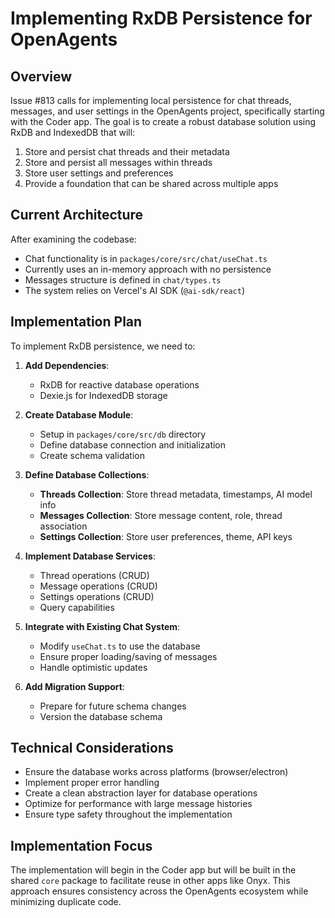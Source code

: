 # Implementing RxDB Persistence for OpenAgents

## Overview

Issue #813 calls for implementing local persistence for chat threads, messages, and user settings in the OpenAgents project, specifically starting with the Coder app. The goal is to create a robust database solution using RxDB and IndexedDB that will:

1. Store and persist chat threads and their metadata
2. Store and persist all messages within threads
3. Store user settings and preferences
4. Provide a foundation that can be shared across multiple apps

## Current Architecture

After examining the codebase:
- Chat functionality is in `packages/core/src/chat/useChat.ts`
- Currently uses an in-memory approach with no persistence
- Messages structure is defined in `chat/types.ts`
- The system relies on Vercel's AI SDK (`@ai-sdk/react`)

## Implementation Plan

To implement RxDB persistence, we need to:

1. **Add Dependencies**:
   - RxDB for reactive database operations
   - Dexie.js for IndexedDB storage

2. **Create Database Module**:
   - Setup in `packages/core/src/db` directory
   - Define database connection and initialization
   - Create schema validation

3. **Define Database Collections**:
   - **Threads Collection**: Store thread metadata, timestamps, AI model info
   - **Messages Collection**: Store message content, role, thread association
   - **Settings Collection**: Store user preferences, theme, API keys

4. **Implement Database Services**:
   - Thread operations (CRUD)
   - Message operations (CRUD)
   - Settings operations (CRUD)
   - Query capabilities

5. **Integrate with Existing Chat System**:
   - Modify `useChat.ts` to use the database
   - Ensure proper loading/saving of messages
   - Handle optimistic updates

6. **Add Migration Support**:
   - Prepare for future schema changes
   - Version the database schema

## Technical Considerations

- Ensure the database works across platforms (browser/electron)
- Implement proper error handling
- Create a clean abstraction layer for database operations
- Optimize for performance with large message histories
- Ensure type safety throughout the implementation

## Implementation Focus

The implementation will begin in the Coder app but will be built in the shared `core` package to facilitate reuse in other apps like Onyx. This approach ensures consistency across the OpenAgents ecosystem while minimizing duplicate code.